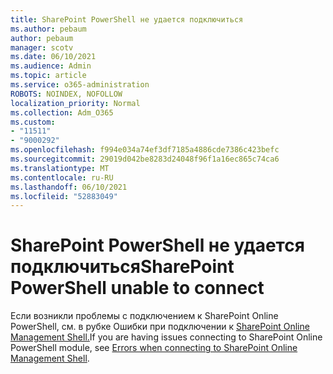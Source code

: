 ```yaml
---
title: SharePoint PowerShell не удается подключиться
ms.author: pebaum
author: pebaum
manager: scotv
ms.date: 06/10/2021
ms.audience: Admin
ms.topic: article
ms.service: o365-administration
ROBOTS: NOINDEX, NOFOLLOW
localization_priority: Normal
ms.collection: Adm_O365
ms.custom:
- "11511"
- "9000292"
ms.openlocfilehash: f994e034a74ef3df7185a4886cde7386c423befc
ms.sourcegitcommit: 29019d042be8283d24048f96f1a16ec865c74ca6
ms.translationtype: MT
ms.contentlocale: ru-RU
ms.lasthandoff: 06/10/2021
ms.locfileid: "52883049"
---
```

# <a name="sharepoint-powershell-unable-to-connect"></a><span data-ttu-id="85c2d-102">SharePoint PowerShell не удается подключиться</span><span class="sxs-lookup"><span data-stu-id="85c2d-102">SharePoint PowerShell unable to connect</span></span>

<span data-ttu-id="85c2d-103">Если возникли проблемы с подключением к SharePoint Online PowerShell, см. в рубке Ошибки при подключении к [SharePoint Online Management Shell.](/sharepoint/troubleshoot/administration/errors-connecting-to-management-shell)</span><span class="sxs-lookup"><span data-stu-id="85c2d-103">If you are having issues connecting to SharePoint Online PowerShell module, see [Errors when connecting to SharePoint Online Management Shell](/sharepoint/troubleshoot/administration/errors-connecting-to-management-shell).</span></span>